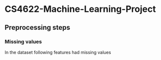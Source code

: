 # CS4622-Machine-Learning-Project <a name="TOP"></a>

<!-- ## Table of Contents
1. [Preprocessng Steps](#Preproocessing_steps) -->


## Preprocessing steps

### Missing values

In the dataset following features had missing values

 
